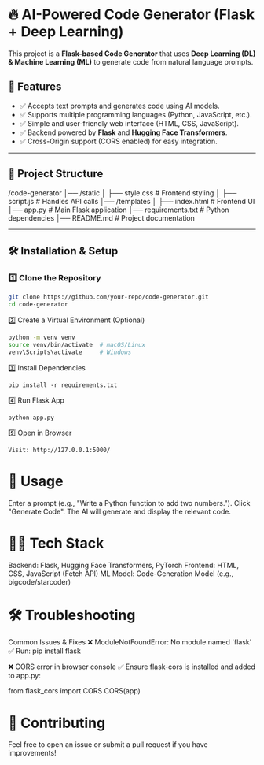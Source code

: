 
# 🔥 AI-Powered Code Generator (Flask + Deep Learning)

This project is a **Flask-based Code Generator** that uses **Deep Learning (DL) & Machine Learning (ML)** to generate code from natural language prompts.

## 🚀 Features
- ✅ Accepts text prompts and generates code using AI models.
- ✅ Supports multiple programming languages (Python, JavaScript, etc.).
- ✅ Simple and user-friendly web interface (HTML, CSS, JavaScript).
- ✅ Backend powered by **Flask** and **Hugging Face Transformers**.
- ✅ Cross-Origin support (CORS enabled) for easy integration.

---

## 📂 Project Structure
/code-generator 
│── /static 
│      ├── style.css # Frontend styling
│      ├── script.js # Handles API calls 
│── /templates 
│      ├── index.html # Frontend UI
│── app.py # Main Flask application 
│── requirements.txt # Python dependencies 
│── README.md # Project documentation




---

## 🛠️ Installation & Setup

### 1️⃣ Clone the Repository
```bash
git clone https://github.com/your-repo/code-generator.git
cd code-generator
```
2️⃣ Create a Virtual Environment (Optional)
```bash
python -m venv venv
source venv/bin/activate  # macOS/Linux
venv\Scripts\activate     # Windows
```
3️⃣ Install Dependencies
```
pip install -r requirements.txt
```
4️⃣ Run Flask App
```
python app.py
```
5️⃣ Open in Browser
```
Visit: http://127.0.0.1:5000/
```

# 🎯 Usage
Enter a prompt (e.g., "Write a Python function to add two numbers.").
Click "Generate Code".
The AI will generate and display the relevant code.

# 🧑‍💻 Tech Stack
Backend: Flask, Hugging Face Transformers, PyTorch
Frontend: HTML, CSS, JavaScript (Fetch API)
ML Model: Code-Generation Model (e.g., bigcode/starcoder)
# 🛠️ Troubleshooting
Common Issues & Fixes
❌ ModuleNotFoundError: No module named 'flask'
✅ Run: pip install flask

❌ CORS error in browser console
✅ Ensure flask-cors is installed and added to app.py:

from flask_cors import CORS
CORS(app)
# 🤝 Contributing
Feel free to open an issue or submit a pull request if you have improvements!

